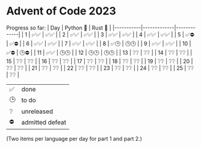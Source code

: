 # Advent of Code 2023

Progress so far:
| Day       | Python 🐍  | Rust 🦀     |
|-----------|-------------|-------------|
| 1   | ✅✅  | ✅✅ |
| 2   | ✅✅  | ✅✅ |
| 3   | ✅✅  | ✅✅ |
| 4   | ✅✅  | ✅✅ |
| 5   | ✅⛔  | ✅⛔ |
| 6   | ✅✅  | ✅✅ |
| 7   | ✅✅  | ✅✅ |
| 8   | ✅🕒  | 🕒🕒 |
| 9   | ✅✅  | ✅✅ |
| 10   | ✅⛔  | 🕒⛔ |
| 11   | ✅✅  | 🕒🕒 |
| 12   | 🕒🕒  | 🕒🕒 |
| 13   | ❔❔  | ❔❔ |
| 14   | ❔❔  | ❔❔ |
| 15   | ❔❔  | ❔❔ |
| 16   | ❔❔  | ❔❔ |
| 17   | ❔❔  | ❔❔ |
| 18   | ❔❔  | ❔❔ |
| 19   | ❔❔  | ❔❔ |
| 20   | ❔❔  | ❔❔ |
| 21   | ❔❔  | ❔❔ |
| 22   | ❔❔  | ❔❔ |
| 23   | ❔❔  | ❔❔ |
| 24   | ❔❔  | ❔❔ |
| 25   | ❔❔  | ❔❔ |

| | |
| -- | -- |
| ✅ | done |
| 🕒| to do |
|❔| unreleased |
| ⛔ | admitted defeat |

(Two items per language per day for part 1 and part 2.)
